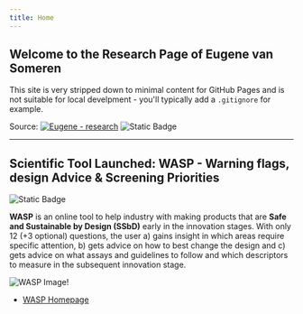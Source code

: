 ```yaml
---
title: Home
---
```


## Welcome to the Research Page of Eugene van Someren

This site is very stripped down to minimal content for GitHub Pages and is not suitable for local develpment - you'll typically add a `.gitignore` for example.

Source: [![Eugene - research](https://img.shields.io/static/v1?label=EPvanSomeren&message=Research&color=blue&logo=github)](https://evansomeren.github.io)
![Static Badge](https://img.shields.io/badge/A-B-C)

---

## Scientific Tool Launched: WASP - Warning flags, design Advice & Screening Priorities

![Static Badge](https://img.shields.io/badge/Asset--Type-Tool-Red?logo=academia)

**WASP** is an online tool to help industry with making products that are **Safe and Sustainable by Design (SSbD)** early in the innovation stages. With only 12 (+3 optional) questions, the user a) gains insight in which areas require specific attention, b) gets advice on how to best change the design and c) gets advice on what assays and guidelines to follow and which descriptors to measure in the subsequent innovation stage.

![WASP Image!](https://diamonds.tno.nl/storage/projects/wasp/banner_1733816343.png)

- [WASP Homepage](https://diamonds.tno.nl/projects/wasp "WASP's Homepage on TNO's DIAMONDS platform")
